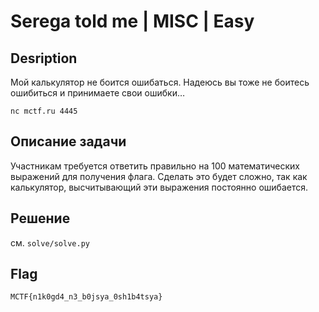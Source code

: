 # Serega told me | MISC | Easy

## Desription
Мой калькулятор не боится ошибаться.
Надеюсь вы тоже не боитесь ошибиться и принимаете свои ошибки…

```
nc mctf.ru 4445
```

## Описание задачи
Участникам требуется ответить правильно на 100 математических выражений для получения флага. Сделать это будет сложно, так как калькулятор, высчитывающий эти выражения постоянно ошибается.

## Решение
см. `solve/solve.py`

## Flag
```
MCTF{n1k0gd4_n3_b0jsya_0sh1b4tsya}
```